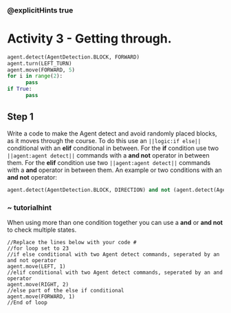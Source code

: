 ### @explicitHints true

# Activity 3 -  Getting through. 

```python
agent.detect(AgentDetection.BLOCK, FORWARD) 
agent.turn(LEFT_TURN)
agent.move(FORWARD, 5)
for i in range(2):
      pass
if True:
      pass
```

## Step 1
Write a code to make the Agent detect and avoid randomly placed blocks, as it moves through the course. To do this use an 
`||logic:if else||` conditional with an **elif** conditional in between. For the **if** condition use two `||agent:agent detect||` commands 
with a **and not** operator in between them. For the **elif** condition use two `||agent:agent detect||` commands 
with a **and** operator in between them. An example or two conditions with an **and not** operator:
```python
agent.detect(AgentDetection.BLOCK, DIRECTION) and not (agent.detect(AgentDetection.BLOCK, DIRECTION))
```

### ~ tutorialhint 
When using more than one condition together you can use a **and** or **and not** to check multiple states. 

```template
//Replace the lines below with your code #    
//for loop set to 23                                            
//if else conditional with two Agent detect commands, seperated by an and not operator
agent.move(LEFT, 1)                              
//elif conditional with two Agent detect commands, seperated by an and operator
agent.move(RIGHT, 2)
//else part of the else if conditional             
agent.move(FORWARD, 1)                                   
//End of loop                                       
```
